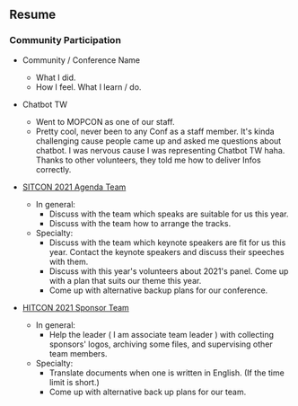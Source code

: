 ## Resume

### Community Participation 
- Community / Conference Name
  - What I did.
  - How I feel. What I learn / do. 

- Chatbot TW
  - Went to MOPCON as one of our staff.
  - Pretty cool, never been to any Conf as a staff member. It's kinda challenging cause people came up and asked me questions about chatbot. 
    I was nervous cause I was representing Chatbot TW haha. Thanks to other volunteers, they told me how to deliver Infos correctly.

- [SITCON 2021 Agenda Team](https://sitcon.org/2021)
  - In general:
    - Discuss with the team which speaks are suitable for us this year.
    - Discuss with the team how to arrange the tracks.
  - Specialty:
    - Discuss with the team which keynote speakers are fit for us this year. Contact the keynote speakers and discuss their speeches with them. 
    - Discuss with this year's volunteers about 2021's panel. Come up with a plan that suits our theme this year. 
    - Come up with alternative backup plans for our conference.

- [HITCON 2021 Sponsor Team](https://hitcon.org/2021/)
  - In general:
    - Help the leader ( I am associate team leader ) with collecting sponsors' logos, archiving some files, and supervising other team members.
  - Specialty:
    - Translate documents when one is written in English. (If the time limit is short.)
    - Come up with alternative back up plans for our team. 
